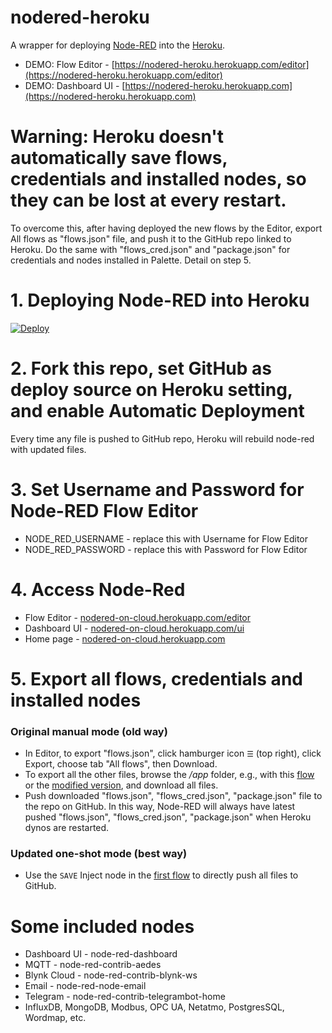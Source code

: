 # nodered-heroku
A wrapper for deploying [Node-RED](http://nodered.org) into the [Heroku](https://www.heroku.com).
* DEMO: Flow Editor - [https://nodered-heroku.herokuapp.com/editor](https://nodered-heroku.herokuapp.com/editor)
* DEMO: Dashboard UI - [https://nodered-heroku.herokuapp.com](https://nodered-heroku.herokuapp.com)


# Warning: Heroku doesn't automatically save flows, credentials and installed nodes, so they can be lost at every restart.
To overcome this, after having deployed the new flows by the Editor, export All flows as "flows.json" file, and push it to the GitHub repo linked to Heroku. Do the same with "flows_cred.json" and "package.json" for credentials and nodes installed in Palette. Detail on step 5.

# 1. Deploying Node-RED into Heroku 
[![Deploy](https://www.herokucdn.com/deploy/button.png)](https://heroku.com/deploy?template=https://github.com/hybuild-project/nodered-heroku)

# 2. Fork this repo, set GitHub as deploy source on Heroku setting, and enable Automatic Deployment
Every time any file is pushed to GitHub repo, Heroku will rebuild node-red with updated files.

# 3. Set Username and Password for Node-RED Flow Editor
* NODE_RED_USERNAME - replace this with Username for Flow Editor
* NODE_RED_PASSWORD - replace this with Password for Flow Editor

# 4. Access Node-Red
* Flow Editor - [nodered-on-cloud.herokuapp.com/editor](https://nodered-on-cloud.herokuapp.com/editor)
* Dashboard UI - [nodered-on-cloud.herokuapp.com/ui](https://nodered-on-cloud.herokuapp.com/ui)
* Home page - [nodered-on-cloud.herokuapp.com](https://nodered-on-cloud.herokuapp.com)

# 5. Export all flows, credentials and installed nodes
### Original manual mode (old way)
* In Editor, to export "flows.json", click hamburger icon <code>☰</code> (top right), click Export, choose tab "All flows", then Download.
* To export all the other files, browse the <i>/app</i> folder, e.g., with this [flow](https://flows.nodered.org/flow/44bc7ad491aacb4253dd8a5f757b5407) or the [modified version](utils/file-explorer-flow.json), and download all files.
* Push downloaded "flows.json", "flows_cred.json", "package.json" file to the repo on GitHub. In this way, Node-RED will always have latest pushed "flows.json", "flows_cred.json", "package.json" when Heroku dynos are restarted.
### Updated one-shot mode (best way)
* Use the <code>SAVE</code> Inject node in the [first flow](utils/save-all-changes-flow.json) to directly push all files to GitHub.

# Some included nodes
* Dashboard UI - node-red-dashboard
* MQTT - node-red-contrib-aedes
* Blynk Cloud - node-red-contrib-blynk-ws
* Email - node-red-node-email
* Telegram - node-red-contrib-telegrambot-home
* InfluxDB, MongoDB, Modbus, OPC UA, Netatmo, PostgresSQL, Wordmap, etc. 
